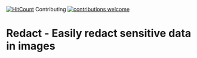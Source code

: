 [![HitCount](http://hits.dwyl.io/r-dog/redact.svg)](http://hits.dwyl.io/r-dog/redact) Contributing [![contributions welcome](https://img.shields.io/badge/contributions-welcome-brightgreen.svg?style=flat)](https://github.com/dwyl/esta/issues)

# Redact - Easily redact sensitive data in images